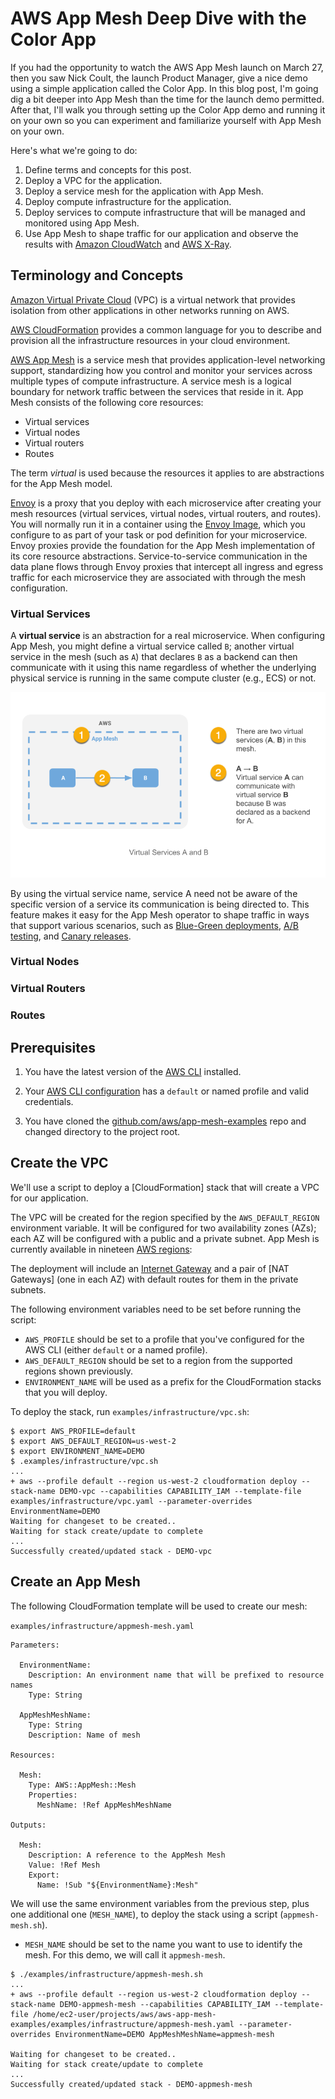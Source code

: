 # AWS App Mesh Deep Dive with the Color App

If you had the opportunity to watch the AWS App Mesh launch on March 27, then you saw Nick Coult, the launch Product Manager, give a nice demo using a simple application called the Color App. In this blog post, I'm going dig a bit deeper into App Mesh than the time for the launch demo permitted. After that, I'll walk you through setting up the Color App demo and running it on your own so you can experiment and familiarize yourself with App Mesh on your own.

Here's what we're going to do:

1. Define terms and concepts for this post.
1. Deploy a VPC for the application.
2. Deploy a service mesh for the application with App Mesh.
3. Deploy compute infrastructure for the application.
4. Deploy services to compute infrastructure that will be managed and monitored using App Mesh.
5. Use App Mesh to shape traffic for our application and observe the results with
[Amazon CloudWatch] and [AWS X-Ray].

## Terminology and Concepts

[Amazon Virtual Private Cloud] (VPC) is a virtual network that provides isolation from other applications in other networks running on AWS.

[AWS CloudFormation] provides a common language for you to describe and provision all the
infrastructure resources in your cloud environment.

[AWS App Mesh] is a service mesh that provides application-level networking support, standardizing how you control and monitor your services across multiple types of compute infrastructure. A service mesh is a logical boundary for network traffic between the services that reside in it. App Mesh consists of the following core resources: 

* Virtual services
* Virtual nodes
* Virtual routers
* Routes

The term *virtual* is used because the resources it applies to are abstractions for the App Mesh model.

[Envoy] is a proxy that you deploy with each microservice after creating your mesh resources (virtual services, virtual nodes, virtual routers, and routes). You will normally run it in a container using the [Envoy Image], which you configure to as part of your task or pod definition for your microservice. Envoy proxies provide the foundation for the App Mesh implementation of its core resource abstractions. Service-to-service communication in the data plane flows through Envoy proxies that intercept all ingress and egress traffic for each microservice they are associated with through the mesh configuration.

### Virtual Services

A **virtual service** is an abstraction for a real microservice. When configuring App Mesh, you might define a virtual service called `B`; another virtual service in the mesh (such as `A`) that declares `B` as a backend can then communicate with it using this name regardless of whether the underlying physical service is running in the same compute cluster (e.g., ECS) or not.

![concepts-virtual-service](concepts-virtual-service.png)

By using the virtual service name, service A need not be aware of the specific version of a service its communication is being directed to. This feature makes it easy for the App Mesh operator to shape traffic in ways that support various scenarios, such as [Blue-Green deployments], [A/B testing], and [Canary releases].

### Virtual Nodes

### Virtual Routers

### Routes


## Prerequisites

1. You have the latest version of the [AWS CLI] installed.

2. Your [AWS CLI configuration] has a `default` or named profile and valid credentials.

3. You have cloned the [github.com/aws/app-mesh-examples] repo and changed directory to the project root.

## Create the VPC

We'll use a script to deploy a [CloudFormation] stack that will create a VPC
for our application.

The VPC will be created for the region specified by the `AWS_DEFAULT_REGION` environment variable. It will be configured for two availability zones (AZs); each AZ will be configured with a public and a private subnet. App Mesh is currently available in nineteen [AWS regions]:

The deployment will include an [Internet Gateway] and a pair of [NAT Gateways] (one in each AZ) with default routes for them in the private subnets.

The following environment variables need to be set before running the script:

* `AWS_PROFILE` should be set to a profile that you've configured for the AWS CLI (either `default` or a named profile).
* `AWS_DEFAULT_REGION` should be set to a region from the supported regions shown previously.
* `ENVIRONMENT_NAME` will be used as a prefix for the CloudFormation stacks that you will deploy.

To deploy the stack, run `examples/infrastructure/vpc.sh`:

```
$ export AWS_PROFILE=default
$ export AWS_DEFAULT_REGION=us-west-2
$ export ENVIRONMENT_NAME=DEMO
$ .examples/infrastructure/vpc.sh
...
+ aws --profile default --region us-west-2 cloudformation deploy --stack-name DEMO-vpc --capabilities CAPABILITY_IAM --template-file examples/infrastructure/vpc.yaml --parameter-overrides EnvironmentName=DEMO 
Waiting for changeset to be created..
Waiting for stack create/update to complete
...
Successfully created/updated stack - DEMO-vpc
```

## Create an App Mesh

The following CloudFormation template will be used to create our mesh:

`examples/infrastructure/appmesh-mesh.yaml`

```
Parameters:

  EnvironmentName:
    Description: An environment name that will be prefixed to resource names
    Type: String

  AppMeshMeshName:
    Type: String
    Description: Name of mesh

Resources:

  Mesh:
    Type: AWS::AppMesh::Mesh
    Properties:
      MeshName: !Ref AppMeshMeshName

Outputs:

  Mesh:
    Description: A reference to the AppMesh Mesh
    Value: !Ref Mesh
    Export:
      Name: !Sub "${EnvironmentName}:Mesh"
```

We will use the same environment variables from the previous step, plus one additional one (`MESH_NAME`), to deploy the stack using a script (`appmesh-mesh.sh`).

* `MESH_NAME` should be set to the name you want to use to identify the mesh. For this demo, we will call it `appmesh-mesh`.

```
$ ./examples/infrastructure/appmesh-mesh.sh
...
+ aws --profile default --region us-west-2 cloudformation deploy --stack-name DEMO-appmesh-mesh --capabilities CAPABILITY_IAM --template-file /home/ec2-user/projects/aws/aws-app-mesh-examples/examples/infrastructure/appmesh-mesh.yaml --parameter-overrides EnvironmentName=DEMO AppMeshMeshName=appmesh-mesh

Waiting for changeset to be created..
Waiting for stack create/update to complete
...
Successfully created/updated stack - DEMO-appmesh-mesh
```





[A/B testing]: https://en.wikipedia.org/wiki/A/B_testing
[AWS CloudFormation]: https://aws.amazon.com/cloudformation/
[Amazon CloudWatch]: https://aws.amazon.com/cloudwatch/
[Amazon Virtual Private Cloud]: https://docs.aws.amazon.com/vpc/latest/userguide/what-is-amazon-vpc.html
[AWS App Mesh]: https://aws.amazon.com/app-mesh/
[AWS CLI]: https://docs.aws.amazon.com/cli/latest/userguide/cli-chap-install.html
[AWS CLI configuration]: https://docs.aws.amazon.com/cli/latest/userguide/cli-chap-configure.html
[AWS regions]: ./regions.md
[AWS X-Ray]: https://aws.amazon.com/xray/
[Blue-Green deployments]: https://martinfowler.com/bliki/BlueGreenDeployment.html
[Canary releases]: https://martinfowler.com/bliki/CanaryRelease.html
[Envoy]: https://www.envoyproxy.io/ 
[Envoy Image]: https://docs.aws.amazon.com/app-mesh/latest/userguide/envoy.html
[github.com/aws/app-mesh-examples]: https://github.com/aws/aws-app-mesh-examples
[Internet Gateway]: https://docs.aws.amazon.com/vpc/latest/userguide/VPC_Internet_Gateway.html
[NAT Gateway]: https://docs.aws.amazon.com/vpc/latest/userguide/vpc-nat-gateway.html
